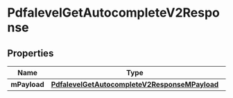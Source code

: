 
# PdfalevelGetAutocompleteV2Response

## Properties
| Name | Type | Description | Notes |
| ------------ | ------------- | ------------- | ------------- |
| **mPayload** | [**PdfalevelGetAutocompleteV2ResponseMPayload**](PdfalevelGetAutocompleteV2ResponseMPayload.md) |  |  |



